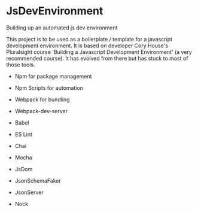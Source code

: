# JsDevEnvironment
Building up an automated js dev environment

This project is to be used as a boilerplate / template for a 
javascript development environment. It is based on developer Cory House's
Pluralsight course 'Building a Javascript Development Environment' 
(a very recommended course). It has evolved from there but has stuck to most of those tools.

- Npm for package management 
- Npm Scripts for automation
- Webpack for bundling
- Webpack-dev-server

- Babel
- ES Lint

- Chai
- Mocha
- JsDom
- JsonSchemaFaker
- JsonServer
- Nock
